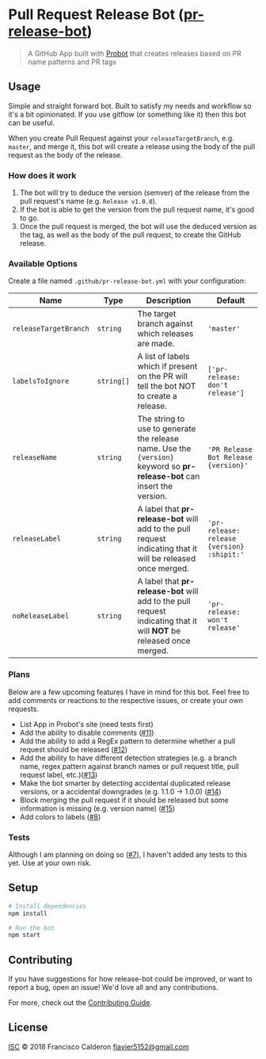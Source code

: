 # Pull Request Release Bot ([pr-release-bot](https://github.com/apps/pr-release-bot))

> A GitHub App built with [Probot](https://github.com/probot/probot) that creates releases based on PR name patterns and PR tags

## Usage

Simple and straight forward bot. Built to satisfy my needs and workflow so it's a bit opinionated. If you use gitflow (or something like it)
then this bot can be useful.

When you create Pull Request against your `releaseTargetBranch`, e.g. `master`, and merge it, this bot will create a release using the body of the pull request as the body of the release.

### How does it work

1. The bot will try to deduce the version (semver) of the release from the pull request's name (e.g. `Release v1.0.0`).
2. If the bot is able to get the version from the pull request name, it's good to go.
3. Once the pull request is merged, the bot will use the deduced version as the tag, as well as the body of the pull request, to create the GitHub release. 

### Available Options

Create a file named `.github/pr-release-bot.yml` with your configuration:

| Name | Type | Description | Default |
|------|------|-------------|---------|
|`releaseTargetBranch`|`string`|The target branch against which releases are made.|`'master'`|
|`labelsToIgnore`|`string[]`|A list of labels which if present on the PR will tell the bot NOT to create a release.|`['pr-release: don't release']`|
|`releaseName`|`string`| The string to use to generate the release name. Use the `{version}` keyword so **pr-release-bot** can insert the version. |`'PR Release Bot Release {version}'`|
|`releaseLabel`|`string`| A label that **pr-release-bot** will add to the pull request indicating that it will be released once merged. |`'pr-release: release {version} :shipit:'`|
|`noReleaseLabel`|`string`| A label that **pr-release-bot** will add to the pull request indicating that it will **NOT** be released once merged. |`'pr-release: won't release'`|


### Plans

Below are a few upcoming features I have in mind for this bot. Feel free to add comments or reactions to the respective issues, or create your own requests. 

* List App in Probot's site (need tests first)
* Add the ability to disable comments ([#11](https://github.com/fcalderon/pr-release-bot/issues/11))
* Add the ability to add a RegEx pattern to determine whether a pull request should be released ([#12](https://github.com/fcalderon/pr-release-bot/issues/12))
* Add the ability to have different detection strategies (e.g. a branch name, regex pattern against branch names or pull request title, pull request label, etc.)([#13](https://github.com/fcalderon/pr-release-bot/issues/13))
* Make the bot smarter by detecting accidental duplicated release versions, or a accidental downgrades (e.g. 1.1.0 -> 1.0.0) ([#14](https://github.com/fcalderon/pr-release-bot/issues/14))
* Block merging the pull request if it should be released but some information is missing (e.g. version name) ([#15](https://github.com/fcalderon/pr-release-bot/issues/15))
* Add colors to labels ([#8](https://github.com/fcalderon/pr-release-bot/issues/8))

### Tests

Although I am planning on doing so ([#7](https://github.com/fcalderon/pr-release-bot/issues/7)), I haven't added any tests to this yet. Use at your own risk.  

## Setup

```sh
# Install dependencies
npm install

# Run the bot
npm start
```

## Contributing

If you have suggestions for how release-bot could be improved, or want to report a bug, open an issue! We'd love all and any contributions.

For more, check out the [Contributing Guide](CONTRIBUTING.md).

## License

[ISC](LICENSE) © 2018 Francisco Calderon <fjavier5152@gmail.com>
